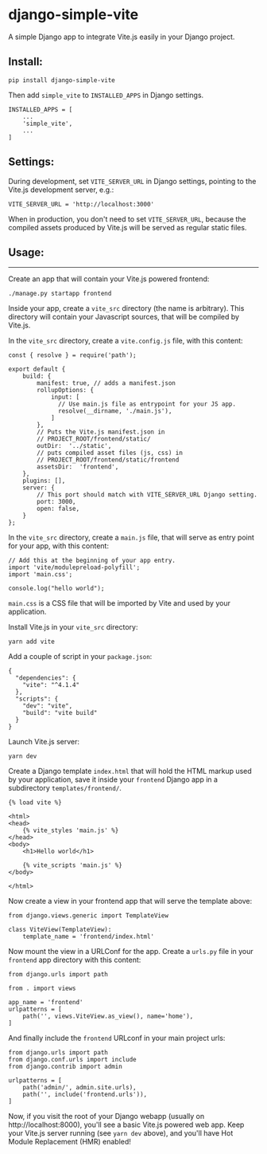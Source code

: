 # django-simple-vite

A simple Django app to integrate Vite.js easily in your Django project.


## Install:

```
pip install django-simple-vite
```

Then add `simple_vite` to `INSTALLED_APPS` in Django settings.

```
INSTALLED_APPS = [
    ...
    'simple_vite',
    ...
]
```

## Settings:

During development, set `VITE_SERVER_URL` in Django settings, pointing to the Vite.js development server, e.g.:

```
VITE_SERVER_URL = 'http://localhost:3000'
```

When in production, you don't need to set `VITE_SERVER_URL`, because the compiled assets produced by Vite.js will be served as regular static files.

## Usage:
------

Create an app that will contain your Vite.js powered frontend:

```
./manage.py startapp frontend
```

Inside your app, create a `vite_src` directory (the name is arbitrary). This directory will contain your Javascript sources, that will be compiled by Vite.js.

In the `vite_src` directory, create a `vite.config.js` file, with this content:

```
const { resolve } = require('path');

export default {
    build: {
        manifest: true, // adds a manifest.json
        rollupOptions: {
            input: [
              // Use main.js file as entrypoint for your JS app.
              resolve(__dirname, './main.js'),
            ]
        },
        // Puts the Vite.js manifest.json in
        // PROJECT_ROOT/frontend/static/
        outDir:  '../static',
        // puts compiled asset files (js, css) in
        // PROJECT_ROOT/frontend/static/frontend
        assetsDir:  'frontend',
    },
    plugins: [],
    server: {
        // This port should match with VITE_SERVER_URL Django setting.
        port: 3000,
        open: false,
    }
};
```

In the `vite_src` directory, create a `main.js` file, that will serve as entry point for your app, with this content:

```
// Add this at the beginning of your app entry.
import 'vite/modulepreload-polyfill';
import 'main.css';

console.log("hello world");
```

`main.css` is a CSS file that will be imported by Vite and used by your application.

Install Vite.js in your `vite_src` directory:

```
yarn add vite
```

Add a couple of script in your `package.json`:

```
{
  "dependencies": {
    "vite": "^4.1.4"
  },
  "scripts": {
    "dev": "vite",
    "build": "vite build"
  }
}
```

Launch Vite.js server:

```
yarn dev
```

Create a Django template `index.html` that will hold the HTML markup used by your application, save it inside your `frontend` Django app in a subdirectory `templates/frontend/`.

```
{% load vite %}

<html>
<head>
    {% vite_styles 'main.js' %}
</head>
<body>
    <h1>Hello world</h1>

    {% vite_scripts 'main.js' %}
</body>

</html>
```

Now create a view in your frontend app that will serve the template above:

```
from django.views.generic import TemplateView

class ViteView(TemplateView):
    template_name = 'frontend/index.html'
```

Now mount the view in a URLConf for the app. Create a `urls.py` file in your `frontend` app directory with this content:

```
from django.urls import path

from . import views

app_name = 'frontend'
urlpatterns = [
    path('', views.ViteView.as_view(), name='home'),
]
```

And finally include the `frontend` URLconf in your main project urls:

```
from django.urls import path
from django.conf.urls import include
from django.contrib import admin

urlpatterns = [
    path('admin/', admin.site.urls),
    path('', include('frontend.urls')),
]
```

Now, if you visit the root of your Django webapp (usually on http://localhost:8000), you'll see a basic Vite.js powered web app.
Keep your Vite.js server running (see `yarn dev` above), and you'll have Hot Module Replacement (HMR) enabled!
